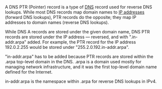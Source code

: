 A DNS PTR (Pointer) record is a type of [DNS](dns.md) record used for reverse DNS lookups. While most DNS records map domain names to [IP addresses](ip.md) (forward DNS lookups), PTR records do the opposite; they map IP addresses to domain names (reverse DNS lookups). 

While DNS A records are stored under the given domain name, DNS PTR records are stored under the IP address — reversed, and with ".in-addr.arpa" added. For example, the PTR record for the IP address 192.0.2.255 would be stored under "255.2.0.192.in-addr.arpa".

"in-addr.arpa" has to be added because PTR records are stored within the .arpa top-level domain in the DNS. .arpa is a domain used mostly for managing network infrastructure, and it was the first top-level domain name defined for the Internet.

in-addr.arpa is the namespace within .arpa for reverse DNS lookups in IPv4.


